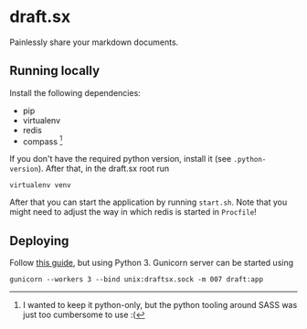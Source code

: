 # draft.sx

Painlessly share your markdown documents.



## Running locally

Install the following dependencies:

* pip
* virtualenv
* redis
* compass [^meh-compass]

If you don't have the required python version, install it (see `.python-version`). After that, in the draft.sx root run

    virtualenv venv

After that you can start the application by running `start.sh`. Note that you might need to adjust the way in which redis is started in `Procfile`!



## Deploying

Follow [this guide](https://www.digitalocean.com/community/tutorials/how-to-serve-flask-applications-with-gunicorn-and-nginx-on-ubuntu-14-04), but using Python 3. Gunicorn server can be started using 

    gunicorn --workers 3 --bind unix:draftsx.sock -m 007 draft:app


[^meh-compass]: I wanted to keep it python-only, but the python tooling around SASS was just too cumbersome to use :(
